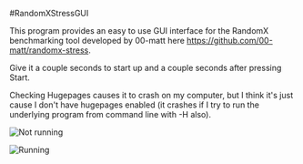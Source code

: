 #RandomXStressGUI

This program provides an easy to use GUI interface for the RandomX benchmarking tool developed by 00-matt here https://github.com/00-matt/randomx-stress.

Give it a couple seconds to start up and a couple seconds after pressing Start.

Checking Hugepages causes it to crash on my computer, but I think it's just cause I don't have hugepages enabled (it crashes if I try to run the underlying program from command line with -H also).

![Not running](https://i.imgur.com/oeRk2vA.png?1)

![Running](https://i.imgur.com/KVHnpTM.png?1)
